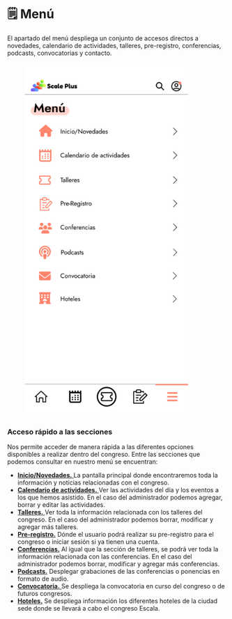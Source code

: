 # 🗒 Menú

El apartado del menú despliega un conjunto de accesos directos a novedades, calendario de actividades, talleres, pre-registro, conferencias, podcasts, convocatorias y contacto.

<figure><img src="../.gitbook/assets/iPhone_14_-_Men.png" alt="" width="375"><figcaption></figcaption></figure>

### Acceso rápido a las secciones

Nos permite acceder de manera rápida a las diferentes opciones disponibles a realizar dentro del congreso. Entre las secciones que podemos consultar en nuestro menú se encuentran:

* [**Inicio/Novedades.** ](novedades.md)La pantalla principal donde encontraremos toda la información  y noticias relacionadas con el congreso.
* [**Calendario de actividades.** ](calendario.md)Ver las actividades del día y los eventos a los que hemos asistido. En el caso del administrador podemos agregar, borrar y editar las actividades.
* [**Talleres.** ](eventos.md#talleres)Ver toda la información relacionada con los talleres del congreso. En el caso del administrador podemos borrar, modificar y agregar más talleres.
* [**Pre-registro.**](../procesos/pre-registro.md) Dónde el usuario podrá realizar su pre-registro para el congreso o iniciar sesión si ya tienen una cuenta.
* [**Conferencias.**](eventos.md#conferencias) Al igual que la sección de talleres, se podrá ver toda la información relacionada con las conferencias. En el caso del administrador podemos borrar, modificar y agregar más conferencias.
* [**Podcasts.**](podcasts.md) Desplegar grabaciones de las conferencias o ponencias en formato de audio.
* [**Convocatoria.** ](convocatorias.md)Se despliega la convocatoria en curso del congreso o de futuros congresos.&#x20;
* [**Hoteles.**](hoteles.md) Se despliega información los diferentes hoteles de la ciudad sede donde se llevará a cabo el congreso Escala.&#x20;
